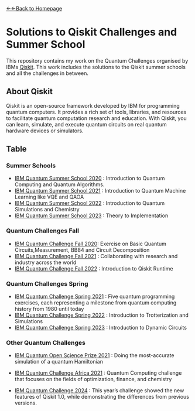 [←←Back to Homepage](https://monitsharma.github.io/)

# Solutions to Qiskit Challenges and Summer School

This repository contains my work on the Quantum Challenges organised by IBMs [Qiskit](https://qiskit.org/).
This work includes the solutions to the Qiskit summer schools and all the challenges in between.



## About Qiskit
Qiskit is an open-source framework developed by IBM for programming quantum computers. It provides a rich set of tools, libraries, and resources to facilitate quantum computation research and education. With Qiskit, you can learn, simulate, and execute quantum circuits on real quantum hardware devices or simulators.


## Table

### Summer Schools
- [IBM Quantum Summer School 2020](https://github.com/MonitSharma/Qiskit-Summer-School-and-Quantum-Challenges/tree/main/IBM%20Quantum%20Summer%20School%202020) : Introduction to Quantum Computing and Quantum Algorithms.
- [IBM Quantum Summer School 2021](https://github.com/MonitSharma/Qiskit-Summer-School-and-Quantum-Challenges/tree/main/IBM%20Quantum%20Summer%20School%202021) : Introduction to Quantum Machine Learning like VQE and QAOA
- [IBM Quantum Summer School 2022](https://github.com/MonitSharma/Qiskit-Summer-School-and-Quantum-Challenges/tree/main/IBM%20Quantum%20Summer%20School%202022) : Introduction to Quantum Simulations and Chemistry
- [IBM Quantum Summer School 2023](https://github.com/MonitSharma/Qiskit-Summer-School-and-Quantum-Challenges/tree/main/IBM%20Quantum%20Summer%20School%202023) : Theory to Implementation


### Quantum Challenges Fall
- [IBM Quantum Challenge Fall 2020](https://github.com/MonitSharma/Qiskit-Summer-School-and-Quantum-Challenges/tree/main/IBM%20Quantum%20Challenge%20Fall%202020): Exercise on Basic Quantum Circuits,Measurement, BB84 and Circuit Decomposition
- [IBM Quantum Challenge Fall 2021](https://github.com/MonitSharma/Qiskit-Summer-School-and-Quantum-Challenges/tree/main/IBM%20Quantum%20Challenge%20Fall%202021) : Collaborating with research and industry across the world
- [IBM Quantum Challenge Fall 2022](https://github.com/MonitSharma/Qiskit-Summer-School-and-Quantum-Challenges/tree/main/IBM%20Quantum%20Challenge%20Fall%202022) : Introduction to Qiskit Runtime


### Quantum Challenges Spring
- [IBM Quantum Challenge Spring 2021](https://github.com/MonitSharma/Qiskit-Summer-School-and-Quantum-Challenges/tree/main/IBM%20Quantum%20Challenge%20Spring%202021) : Five quantum programming exercises, each representing a milestone from quantum computing history from 1980 until today
- [IBM Quantum Challenge Spring 2022](https://github.com/MonitSharma/Qiskit-Summer-School-and-Quantum-Challenges/tree/main/IBM%20Quantum%20Challenge%20Spring%202022) : Introduction to Trotterization and Simulations 
- [IBM Quantum Challenge Spring 2023](https://github.com/MonitSharma/Qiskit-Summer-School-and-Quantum-Challenges/tree/main/IBM%20Quantum%20Challenge%20Spring%202023) : Introduction to Dynamic Circuits

### Other Quantum Challenges
- [IBM Quantum Open Science Prize 2021](https://github.com/MonitSharma/Qiskit-Summer-School-and-Quantum-Challenges/tree/main/IBM%20Quantum%20Open%20Science%20Prize%202021) : Doing the most-accurate simulation of a quantum Hamiltonian
- [IBM Quantum Challenge Africa 2021](https://github.com/MonitSharma/Qiskit-Summer-School-and-Quantum-Challenges/tree/main/IBM%20Quantum%20Challenge%20Africa%202021) : Quantum Computing challenge that focuses on the fields of optimization, finance, and chemistry


- [IBM Quantum Challenge 2024](https://github.com/MonitSharma/Qiskit-Summer-School-and-Quantum-Challenges/tree/main/IBM%20Quantum%20Challenge%202024) : This year’s challenge showed the new features of Qiskit 1.0, while demonstrating the differences from previous versions. 







  
